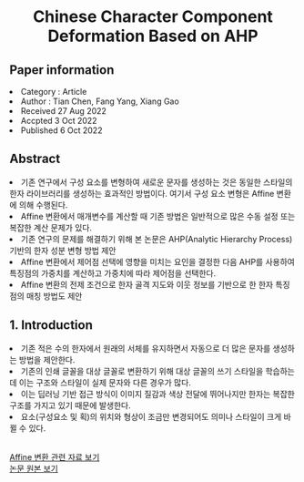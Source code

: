 <div align='center'>
    <h1>Chinese Character Component Deformation Based on AHP</h1>
</div>

<h2>Paper information</h2>
<li>Category : Article</li>
<li>Author : Tian Chen, Fang Yang, Xiang Gao</li>
<li>Received 27 Aug 2022</li>
<li>Accpted 3 Oct 2022</li>
<li>Published 6 Oct 2022</li>

<h2>Abstract</h2>
<li>기존 연구에서 구성 요소를 변형하여 새로운 문자를 생성하는 것은 동일한 스타일의 한자 라이브러리를 생성하는 효과적인 방법이다. 여기서 구성 요소 변형은 Affine 변환에 의해 수행된다.</li>
<li>Affine 변환에서 매개변수를 계산할 때 기존 방법은 일반적으로 많은 수동 설정 또는 복잡한 계산 문제가 있다.</li>
<li>기존 연구의 문제를 해결하기 위해 본 논문은 AHP(Analytic Hierarchy Process)기반의 한자 성분 변형 방법 제안</li>
<li>Affine 변환에서 제어점 선택에 영향을 미치는 요인을 결정한 다음 AHP를 사용하여 특징점의 가중치를 계산하고 가중치에 따라 제어점을 선택한다.</li>
<li>Affine 변환의 전제 조건으로 한자 골격 지도와 이웃 정보를 기반으로 한 한자 특징점의 매칭 방법도 제안</li>

<h2>1. Introduction</h2>
<li>기존 적은 수의 한자에서 원래의 서체를 유지하면서 자동으로 더 많은 문자를 생성하는 방법을 제안한다.</li>
<li>기존의 인쇄 글꼴을 대상 글꼴로 변환하기 위해 대상 글꼴의 쓰기 스타일을 학습하는데 이는 구조와 스타일이 실제 문자와 다른 경우가 많다.</li>
<li>이는 딥러닝 기반 접근 방식이 이미지 질감과 색상 전달에 뛰어나지만 한자는 복잡한 구조를 가지고 있기 때문에 발생한다.</li>
<li>요소(구성요소 및 획)의 위치와 형상이 조금만 변경되어도 의미나 스타일이 크게 바뀔 수 있다.</li>



<br>

<a href='https://kr.mathworks.com/discovery/affine-transformation.html'>Affine 변환 관련 자료 보기</a>
<br>
<a href='https://www.mdpi.com/2076-3417/12/19/10059'>논문 원본 보기</a>